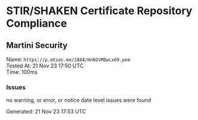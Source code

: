 # STIR/SHAKEN Certificate Repository Compliance

## Martini Security

Name: `https://p.mtsec.me/2884/HnN2VM8wLx69.pem`\
Tested At: 21 Nov 23 17:50 UTC\
Time: 100ms

### Issues

no warning, or error, or notice date level issues were found

Generated: 21 Nov 23 17:53 UTC